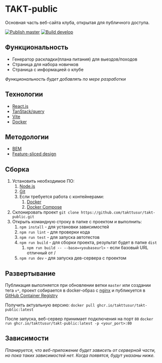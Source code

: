 # TAKT-public

Основная часть веб-сайта клуба, открытая для публичного доступа.

[![Publish master](https://github.com/takttusur/takt-public/actions/workflows/master-publish.yml/badge.svg?branch=master)](https://github.com/takttusur/takt-public/actions/workflows/master-publish.yml)
[![Build develop](https://github.com/takttusur/takt-public/actions/workflows/develop-build.yml/badge.svg?branch=develop)](https://github.com/takttusur/takt-public/actions/workflows/develop-build.yml)

## Функциональность

* Генератор раскладки(плана питания) для выездов/походов
* Страница для набора новичков
* Страница с информацией о клубе

*Функциональность будет добавлять по мере разработки*


## Технологии

* [React.js](https://react.dev)
* [TanStack/query](https://github.com/TanStack/query)
* [Vite](https://vitejs.dev)
* [Docker](https://www.docker.com)

## Методологии

* [BEM](https://ru.bem.info/methodology/)
* [Feature-sliced design](https://feature-sliced.design/ru/)

## Сборка

1. Установить необходимое ПО: 
   1. [Node.js](https://nodejs.org/en)
   2. [Git](https://git-scm.com)
   3. Если требуется работа с контейнерами:
      1. [Docker](https://docs.docker.com/desktop/install/windows-install/) 
      2. [Docker Compose](https://docs.docker.com/compose/install/) 
2. Склонировать проект `git clone https://github.com/takttusur/takt-public.git`
3. Открыть командную строку в папке с проектом и выполнить:
   1. `npm install` - для установки зависимостей
   2. `npm run lint` - для проверки кода
   3. `npm run test` - для запуска автотестов
   4. `npm run build` - для сборки проекта, результат будет в папке `dist`
      1. `npm run build -- --base=<youbaseurl>` - если базовый URL отличный от /
   5. `npm run dev` - для запуска дев-сервера с проектом

## Развертывание

Публикация выполняется при обновлении ветки `master` или создании тега `v*`,
проект собирается в docker-образ с [nginx](https://www.nginx.com) 
и публикуется в [GitHub Container Registry](https://github.com/takttusur/takt-public/pkgs/container/takt-public)

Получить актуальную версию: `docker pull ghcr.io/takttusur/takt-public:latest`

После запуска, веб-сервер принимает подключения на порт `80`
`docker run ghcr.io/takttusur/takt-public:latest -p <your_port>:80`

## Зависимости

_Планируется, что веб-приложение будет зависеть от серверной части, но пока таких зависимостей нет. 
Когда появятся, будут указаны ниже._ 
